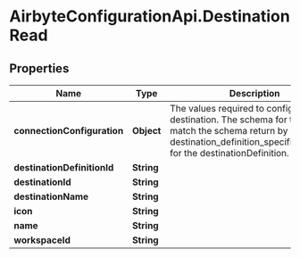 # AirbyteConfigurationApi.DestinationRead

## Properties

Name | Type | Description | Notes
------------ | ------------- | ------------- | -------------
**connectionConfiguration** | **Object** | The values required to configure the destination. The schema for this must match the schema return by destination_definition_specifications/get for the destinationDefinition. | 
**destinationDefinitionId** | **String** |  | 
**destinationId** | **String** |  | 
**destinationName** | **String** |  | 
**icon** | **String** |  | [optional] 
**name** | **String** |  | 
**workspaceId** | **String** |  | 


